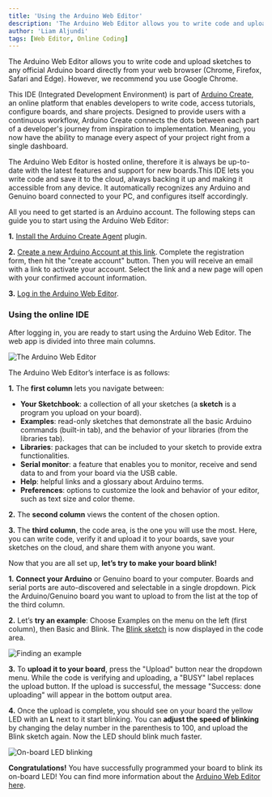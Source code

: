 ```yaml
---
title: 'Using the Arduino Web Editor'
description: 'The Arduino Web Editor allows you to write code and upload sketches to any official Arduino board from your web browser.'
author: 'Liam Aljundi'
tags: [Web Editor, Online Coding]
---
```


The Arduino Web Editor allows you to write code and upload sketches to any official Arduino board directly from your web browser (Chrome, Firefox, Safari and Edge). However, we recommend you use Google Chrome.

This IDE (Integrated Development Environment) is part of [Arduino Create](https://create.arduino.cc/), an online platform that enables developers to write code, access tutorials, configure boards, and share projects. Designed to provide users with a continuous workflow, Arduino Create connects the dots between each part of a developer's journey from inspiration to implementation. Meaning, you now have the ability to manage every aspect of your project right from a single dashboard.

The Arduino Web Editor is hosted online, therefore it is always be up-to-date with the latest features and support for new boards.This IDE lets you write code and save it to the cloud, always backing it up and making it accessible from any device. It automatically recognizes any Arduino and Genuino board connected to your PC, and configures itself accordingly.

All you need to get started is an Arduino account. The following steps can guide you to start using the Arduino Web Editor:

**1.** [Install the Arduino Create Agent](https://create.arduino.cc/getting-started/plugin/welcome) plugin.

**2.** [Create a new Arduino Account at this link](https://auth.arduino.cc/register). Complete the registration form, then hit the "create account" button. Then you will receive an email with a link to activate your account. Select the link and a new page will open with your confirmed account information.

**3.** [Log in the Arduino Web Editor](http://create.arduino.cc/editor).

### Using the online IDE

After logging in, you are ready to start using the Arduino Web Editor. The web app is divided into three main columns.

![The Arduino Web Editor](./assets/web-editor.png)

The Arduino Web Editor’s interface is as follows:

**1.** The **first column** lets you navigate between:

 - **Your Sketchbook**: a collection of all your sketches (a **sketch** is a program you upload on your board).
- **Examples**: read-only sketches that demonstrate all the basic Arduino commands (built-in tab), and the behavior of your libraries (from the libraries tab).
- **Libraries**: packages that can be included to your sketch to provide extra functionalities.
- **Serial monitor**: a feature that enables you to monitor, receive and send data to and from your board via the USB cable.
- **Help**: helpful links and a glossary about Arduino terms.
- **Preferences**: options to customize the look and behavior of your editor, such as text size and color theme.

**2.** The **second column** views the content of the chosen option.

**3.** The **third column**, the code area, is the one you will use the most. Here, you can write code, verify it and upload it to your boards, save your sketches on the cloud, and share them with anyone you want.

Now that you are all set up, **let’s try to make your board blink!**

**1.** **Connect your Arduino** or Genuino board to your computer. Boards and serial ports are auto-discovered and selectable in a single dropdown. Pick the Arduino/Genuino board you want to upload to from the list at the top of the third column.

**2.** Let’s **try an example**: Choose Examples on the menu on the left (first column), then Basic and Blink. The [Blink sketch](https://create.arduino.cc/example/builtin/01.Basics%5CBlink/Blink/preview) is now displayed in the code area.

![Finding an example](./assets/finding-an-example.png)

**3.** To **upload it to your board**, press the "Upload" button near the dropdown menu. While the code is verifying and uploading, a "BUSY" label replaces the upload button. If the upload is successful, the message "Success: done uploading" will appear in the bottom output area.

**4.** Once the upload is complete, you should see on your board the yellow LED with an **L** next to it start blinking. You can **adjust the speed of blinking** by changing the delay number in the parenthesis to 100, and upload the Blink sketch again. Now the LED should blink much faster.

![On-board LED blinking](./assets/onboard-led-blinking.gif)

**Congratulations!** You have successfully programmed your board to blink its on-board LED! You can find more information about the [Arduino Web Editor here](https://create.arduino.cc/projecthub/Arduino_Genuino/getting-started-with-arduino-web-editor-on-various-platforms-4b3e4a).
